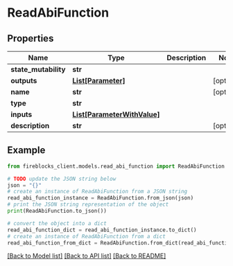 # ReadAbiFunction


## Properties

Name | Type | Description | Notes
------------ | ------------- | ------------- | -------------
**state_mutability** | **str** |  | 
**outputs** | [**List[Parameter]**](Parameter.md) |  | [optional] 
**name** | **str** |  | [optional] 
**type** | **str** |  | 
**inputs** | [**List[ParameterWithValue]**](ParameterWithValue.md) |  | 
**description** | **str** |  | [optional] 

## Example

```python
from fireblocks_client.models.read_abi_function import ReadAbiFunction

# TODO update the JSON string below
json = "{}"
# create an instance of ReadAbiFunction from a JSON string
read_abi_function_instance = ReadAbiFunction.from_json(json)
# print the JSON string representation of the object
print(ReadAbiFunction.to_json())

# convert the object into a dict
read_abi_function_dict = read_abi_function_instance.to_dict()
# create an instance of ReadAbiFunction from a dict
read_abi_function_from_dict = ReadAbiFunction.from_dict(read_abi_function_dict)
```
[[Back to Model list]](../README.md#documentation-for-models) [[Back to API list]](../README.md#documentation-for-api-endpoints) [[Back to README]](../README.md)


